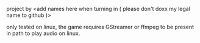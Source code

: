 project by <add names here when turning in ( please don't doxx my legal name to github )>

only tested on linux, the game requires GStreamer or ffmpeg to be present in path to play audio on linux.